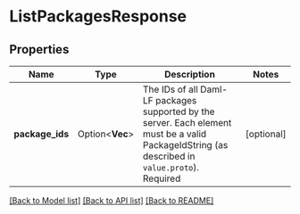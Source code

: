 # ListPackagesResponse

## Properties

Name | Type | Description | Notes
------------ | ------------- | ------------- | -------------
**package_ids** | Option<**Vec<String>**> | The IDs of all Daml-LF packages supported by the server. Each element must be a valid PackageIdString (as described in ``value.proto``). Required | [optional]

[[Back to Model list]](../README.md#documentation-for-models) [[Back to API list]](../README.md#documentation-for-api-endpoints) [[Back to README]](../README.md)


